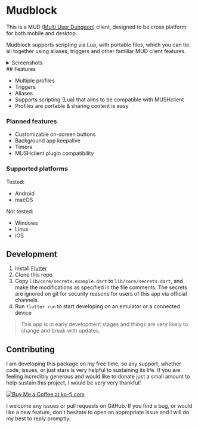 # Mudblock

This is a MUD ([Multi User Dungeon](https://en.wikipedia.org/wiki/Multi-user_dungeon)) client,
designed to be cross platform for both mobile and desktop.

Mudblock supports scripting via Lua, with portable files, which you can tie all together using
aliases, triggers and other familiar MUD client features.

<details>

<summary>Screenshots</summary>

Android

![android screenshot 1](/assets/images/docs/sc001.png)
![android screenshot 2](/assets/images/docs/sc002.png)
![android screenshot 3](/assets/images/docs/sc003.png)

  </details>
## Features

- Multiple profiles
- Triggers
- Aliases
- Supports scripting (Lua) that aims to be compatible with MUSHclient
- Profiles are portable & sharing content is easy

### Planned features

- Customizable on-screen buttons
- Background app keepalive
- Timers
- MUSHclient plugin compatibility

### Supported platforms

Tested:

- Android
- macOS

Not tested:

- Windows
- Linux
- iOS

## Development

1. Install [Flutter](https://docs.flutter.dev/get-started/install)
1. Clone this repo
1. Copy `lib/core/secrets.example.dart` to `lib/core/secrets.dart`, and make the modifications as
   specified in the file comments. The secrets are ignored on git for security reasons for users of
   this app via official channels.
1. Run `flutter run` to start developing on an emulator or a connected device

> This app is in early development stages and things are very likely to change and break with
> updates.

## Contributing

I am developing this package on my free time, so any support, whether code, issues, or just stars is
very helpful to sustaining its life. If you are feeling incredibly generous and would like to donate
just a small amount to help sustain this project, I would be very very thankful!

<a href='https://ko-fi.com/casraf' target='_blank'>
  <img height='36' style='border:0px;height:36px;'
    src='https://cdn.ko-fi.com/cdn/kofi1.png?v=3'
    alt='Buy Me a Coffee at ko-fi.com' />
</a>

I welcome any issues or pull requests on GitHub. If you find a bug, or would like a new feature,
don't hesitate to open an appropriate issue and I will do my best to reply promptly.
